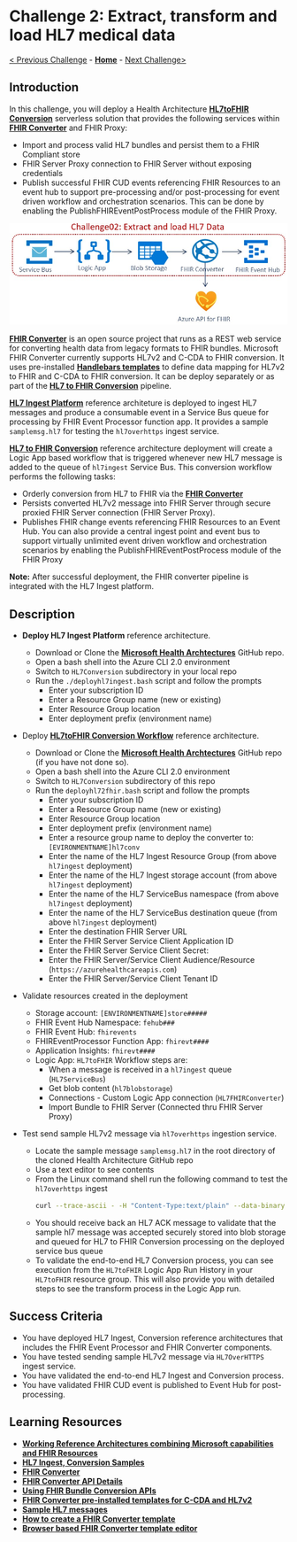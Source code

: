 # Challenge 2: Extract, transform and load HL7 medical data

[< Previous Challenge](./Challenge01.md) - **[Home](../readme.md)** - [Next Challenge>](./Challenge03.md)

## Introduction

In this challenge, you will deploy a Health Architecture **[HL7toFHIR Conversion](https://github.com/microsoft/health-architectures/tree/master/HL7Conversion#hl7tofhir-conversion)** serverless solution that provides the following services within **[FHIR Converter](https://github.com/microsoft/FHIR-Converter)** and FHIR Proxy:
- Import and process valid HL7 bundles and persist them to a FHIR Compliant store
- FHIR Server Proxy connection to FHIR Server without exposing credentials
- Publish successful FHIR CUD events referencing FHIR Resources to an event hub to support pre-processing and/or post-processing for event driven workflow and orchestration scenarios.  This can be done by enabling the PublishFHIREventPostProcess module of the FHIR Proxy. 

<center><img src="../images/challenge02-architecture.jpg" width="550"></center>

**[FHIR Converter](https://github.com/microsoft/FHIR-Converter)** is an open source project that runs as a REST web service for converting health data from legacy formats to FHIR bundles.  Microsoft FHIR Converter currently supports HL7v2 and C-CDA to FHIR conversion.  It uses pre-installed **[Handlebars templates](https://handlebarsjs.com/)** to define data mapping for HL7v2 to FHIR and C-CDA to FHIR conversion.  It can be deploy separately or as part of the **[HL7 to FHIR Conversion](https://github.com/microsoft/health-architectures/tree/master/HL7Conversion#hl7tofhir-conversion)** pipeline.

**[HL7 Ingest Platform](https://github.com/microsoft/health-architectures/tree/master/HL7Conversion#deploying-your-own-hl7-ingest-platform)** reference architeture is deployed to ingest HL7 messages and produce a consumable event in a Service Bus queue for processing by FHIR Event Processor function app.  It provides a sample `samplemsg.hl7` for testing the `hl7overhttps` ingest service.

**[HL7 to FHIR Conversion](https://github.com/microsoft/health-architectures/tree/master/HL7Conversion#hl7tofhir-conversion)** reference architecture deployment will create a Logic App based workflow that is triggered whenever new HL7 message is added to the queue of `hl7ingest` Service Bus. This conversion workflow performs the following tasks:
- Orderly conversion from HL7 to FHIR via the **[FHIR Converter](https://github.com/microsoft/FHIR-Converter)**
- Persists converted HL7v2 message into FHIR Server through secure proxied FHIR Server connection (FHIR Server Proxy). 
- Publishes FHIR change events referencing FHIR Resources to an Event Hub.  You can also provide a central ingest point and event bus to support virtually unlimited event driven workflow and orchestration scenarios by enabling the PublishFHIREventPostProcess module of the FHIR Proxy

**Note:** After successful deployment, the FHIR converter pipeline is integrated with the HL7 Ingest platform.

## Description

- **Deploy HL7 Ingest Platform** reference architecture.
    - Download or Clone the **[Microsoft Health Archtectures](https://github.com/microsoft/health-architectures)** GitHub repo.
    - Open a bash shell into the Azure CLI 2.0 environment
    - Switch to `HL7Conversion` subdirectory in your local repo
    - Run the `./deployhl7ingest.bash` script and follow the prompts
        - Enter your subscription ID
        - Enter a Resource Group name (new or existing)
        - Enter Resource Group location
        - Enter deployment prefix (environment name)
- Deploy **[HL7toFHIR Conversion Workflow](https://github.com/microsoft/health-architectures/tree/master/HL7Conversion#-deploying-your-own-hl7tofhir-conversion-workflow)** reference architecture.
    - Download or Clone the **[Microsoft Health Archtectures](https://github.com/microsoft/health-architectures)**  GitHub repo (if you have not done so).
    - Open a bash shell into the Azure CLI 2.0 environment
    - Switch to `HL7Conversion` subdirectory of this repo
    - Run the `deployhl72fhir.bash` script and follow the prompts
        - Enter your subscription ID
        - Enter a Resource Group name (new or existing)
        - Enter Resource Group location
        - Enter deployment prefix (environment name)
        - Enter a resource group name to deploy the converter to: `[EVIRONMENTNAME]hl7conv`
        - Enter the name of the HL7 Ingest Resource Group (from above `hl7ingest` deployment)
        - Enter the name of the HL7 Ingest storage account (from above `hl7ingest` deployment)
        - Enter the name of the HL7 ServiceBus namespace (from above `hl7ingest` deployment)
        - Enter the name of the HL7 ServiceBus destination queue (from above `hl7ingest` deployment)
        - Enter the destination FHIR Server URL
        - Enter the FHIR Server Service Client Application ID
        - Enter the FHIR Server Service Client Secret:
        - Enter the FHIR Server/Service Client Audience/Resource (`https://azurehealthcareapis.com`)
        - Enter the FHIR Server/Service Client Tenant ID  
          
- Validate resources created in the deployment
    - Storage account: `[ENVIRONMENTNAME]store#####`
    - FHIR Event Hub Namespace: `fehub###`
    - FHIR Event Hub: `fhirevents`
    - FHIREventProcessor Function App: `fhirevt####`
    - Application Insights: `fhirevt####`
    - Logic App: `HL7toFHIR` Workflow steps are:
        - When a message is received in a `hl7ingest` queue (`HL7ServiceBus`)
        - Get blob content (`hl7blobstorage`)
        - Connections - Custom Logic App connection (`HL7FHIRConverter`)
        - Import Bundle to FHIR Server (Connected thru FHIR Server Proxy)

- Test send sample HL7v2 message via `hl7overhttps` ingestion service.
    - Locate the sample message `samplemsg.hl7` in the root directory of the cloned Health Architecture GitHub repo
    - Use a text editor to see contents
    - From the Linux command shell run the following command to test the `hl7overhttps` ingest
        ```bash
        curl --trace-ascii - -H "Content-Type:text/plain" --data-binary @samplemsg.hl7 <your ingest host name from above>/api/hl7ingest?code=<your ingest host key from above>
        ```
    - You should receive back an HL7 ACK message to validate that the sample hl7 message was accepted securely stored into blob storage and queued for HL7 to FHIR Conversion processing on the deployed service bus queue
    - To validate the end-to-end HL7 Conversion process, you can see execution from the `HL7toFHIR` Logic App Run History in your `HL7toFHIR` resource group. This will also provide you with detailed steps to see the transform process in the Logic App run.

## Success Criteria
- You have deployed HL7 Ingest, Conversion reference architectures that includes the FHIR Event Processor and FHIR Converter components.
- You have tested sending sample HL7v2 message via `HL7OverHTTPS` ingest service.
- You have validated the end-to-end HL7 Ingest and Conversion process.
- You have validated FHIR CUD event is published to Event Hub for post-processing.

## Learning Resources

- **[Working Reference Architectures combining Microsoft capabilities and FHIR Resources](https://microsoft.github.io/health-architectures/Architectures.html)**
- **[HL7 Ingest, Conversion Samples](https://github.com/microsoft/health-architectures/tree/master/HL7Conversion#hl7tofhir-conversion)**
- **[FHIR Converter](https://github.com/microsoft/FHIR-Converter)**
- **[FHIR Converter API Details](https://github.com/microsoft/FHIR-Converter/blob/master/docs/api-summary.md)**
- **[Using FHIR Bundle Conversion APIs](https://github.com/microsoft/FHIR-Converter/blob/master/docs/convert-data-concept.md)**
- **[FHIR Converter pre-installed templates for C-CDA and HL7v2](https://github.com/microsoft/FHIR-Converter/tree/master/src/templates)**
- **[Sample HL7 messages](https://github.com/microsoft/FHIR-Converter/tree/master/src/sample-data/hl7v2)**
- **[How to create a FHIR Converter template](https://github.com/microsoft/FHIR-Converter/blob/master/docs/template-creation-how-to-guide.md)**
- **[Browser based FHIR Converter template editor](https://github.com/microsoft/FHIR-Converter/blob/master/docs/web-ui-summary.md)**





